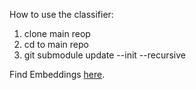 How to use the classifier:
1. clone main reop
2. cd to main repo
3. git submodule update --init --recursive


Find Embeddings [here](https://drive.google.com/drive/folders/1_HnOundYXPTFj4Ao8Q2mhFAM8SI4O9MG?usp=sharing).
